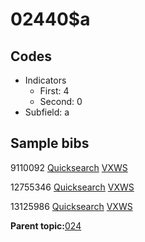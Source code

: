 # 02440$a

## Codes

-   Indicators
    -   First: 4
    -   Second: 0
-   Subfield: a

## Sample bibs

9110092 [Quicksearch](https://search.library.yale.edu/catalog/9110092) [VXWS](http://prodorbis.library.yale.edu:7014/vxws/GetHoldingsService?bibId=9110092)

12755346 [Quicksearch](https://search.library.yale.edu/catalog/12755346) [VXWS](http://prodorbis.library.yale.edu:7014/vxws/GetHoldingsService?bibId=12755346)

13125986 [Quicksearch](https://search.library.yale.edu/catalog/13125986) [VXWS](http://prodorbis.library.yale.edu:7014/vxws/GetHoldingsService?bibId=13125986)

**Parent topic:**[024](../../tags/024/024.md)

